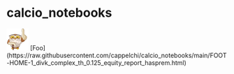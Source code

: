 # calcio_notebooks
<p><img src="https://raw.githubusercontent.com/cappelchi/cappelchi/master/one_for_me2.gif" width="50px" height="50px">
</a>

<html>
  <tr>
      <td>[Foo](https://raw.githubusercontent.com/cappelchi/calcio_notebooks/main/FOOT-HOME-1_divk_complex_th_0.125_equity_report_hasprem.html)</td>
  </tr>
</html>
